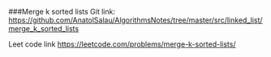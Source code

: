 ###Merge k sorted lists
Git link:   
https://github.com/AnatolSalau/AlgorithmsNotes/tree/master/src/linked_list/merge_k_sorted_lists

Leet code link
https://leetcode.com/problems/merge-k-sorted-lists/

